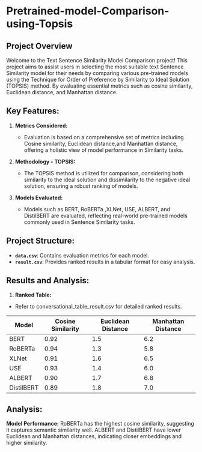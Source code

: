 # Pretrained-model-Comparison-using-Topsis
## Project Overview

Welcome to the Text Sentence Similarity Model Comparison project! This project aims to assist users in selecting the most suitable text Sentence Similarity model for their needs by comparing various pre-trained models using the Technique for Order of Preference by Similarity to Ideal Solution (TOPSIS) method. By evaluating essential metrics such as cosine similarity, Euclidean distance, and Manhattan distance.
## Key Features:

1. **Metrics Considered:**
   - Evaluation is based on a comprehensive set of metrics including Cosine similarity, Euclidean distance,and Manhattan distance, offering a holistic view of model performance in Similarity tasks.
2. **Methodology - TOPSIS:**
   - The TOPSIS method is utilized for comparison, considering both similarity to the ideal solution and dissimilarity to the negative ideal solution, ensuring a robust ranking of  models.

3. **Models Evaluated:**
   - Models such as BERT, RoBERTa ,XLNet, USE, ALBERT, and DistilBERT are evaluated, reflecting real-world pre-trained models commonly used in Sentence Similarity tasks.

## Project Structure:

- **`data.csv`**: Contains evaluation metrics for each model.
- **`result.csv`**: Provides ranked results in a tabular format for easy analysis.

## Results and Analysis:
1. **Ranked Table:**
- Refer to conversational_table_result.csv for detailed ranked results.

| **Model**   | **Cosine Similarity**    | **Euclidean Distance** | **Manhattan Distance**  |
|-------------|--------------------------|------------------------|-------------------------|
| BERT        | 0.92                     | 1.5                    | 6.2                     |
| RoBERTa     | 0.94                     | 1.3                    | 5.8                     |
| XLNet       | 0.91                     | 1.6                    | 6.5                     |
| USE         | 0.93                     | 1.4                    | 6.0                     |
| ALBERT      | 0.90                     | 1.7                    | 6.8                     |
| DistilBERT  | 0.89                     | 1.8                    | 7.0                     |




## Analysis:
**Model Performance:**
RoBERTa has the highest cosine similarity, suggesting it captures semantic similarity well.
ALBERT and DistilBERT have lower Euclidean and Manhattan distances, indicating closer embeddings and higher similarity.

